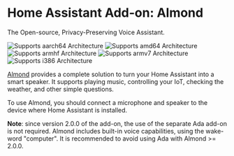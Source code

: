 # Home Assistant Add-on: Almond

The Open-source, Privacy-Preserving Voice Assistant.

![Supports aarch64 Architecture][aarch64-shield] ![Supports amd64 Architecture][amd64-shield] ![Supports armhf Architecture][armhf-shield] ![Supports armv7 Architecture][armv7-shield] ![Supports i386 Architecture][i386-shield]

[Almond] provides a complete solution to turn your Home Assistant
into a smart speaker. It supports playing music, controlling your
IoT, checking the weather, and other simple questions.

To use Almond, you should connect a microphone and speaker to the
device where Home Assistant is installed.

**Note**: since version 2.0.0 of the add-on, the use of the separate
Ada add-on is not required. Almond includes built-in voice capabilities,
using the wake-word "computer". It is recommended to avoid using Ada
with Almond >= 2.0.0.

[Almond]: https://almond.stanford.edu/
[aarch64-shield]: https://img.shields.io/badge/aarch64-yes-green.svg
[amd64-shield]: https://img.shields.io/badge/amd64-yes-green.svg
[armhf-shield]: https://img.shields.io/badge/armhf-no-red.svg
[armv7-shield]: https://img.shields.io/badge/armv7-yes-green.svg
[i386-shield]: https://img.shields.io/badge/i386-no-red.svg
